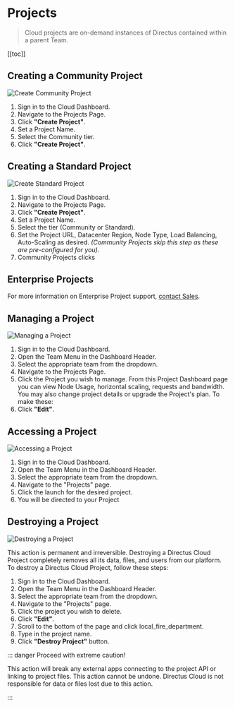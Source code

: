 # Projects

> Cloud projects are on-demand instances of Directus contained within a parent Team.

[[toc]]

## Creating a Community Project

![Create Community Project](image.webp)

1. Sign in to the Cloud Dashboard.
2. Navigate to the Projects Page.
3. Click **"Create Project"**.
4. Set a Project Name.
5. Select the Community tier.
6. Click **"Create Project"**.

## Creating a Standard Project

![Create Standard Project](image.webp)

1. Sign in to the Cloud Dashboard.
2. Navigate to the Projects Page.
3. Click **"Create Project"**.
4. Set a Project Name.
5. Select the tier (Community or Standard).
6. Set the Project URL, Datacenter Region, Node Type, Load Balancing, Auto-Scaling as desired. _(Community Projects skip
   this step as these are pre-configured for you)_.
7. Community Projects clicks

## Enterprise Projects

For more information on Enterprise Project support, [contact Sales](https://directus.io/contact/).

## Managing a Project

![Managing a Project](image.webp)

1. Sign in to the Cloud Dashboard.
2. Open the Team Menu in the Dashboard Header.
3. Select the appropriate team from the dropdown.
4. Navigate to the Projects Page.
5. Click the Project you wish to manage. From this Project Dashboard page you can view Node Usage, horizontal scaling,
   requests and bandwidth. You may also change project details or upgrade the Project's plan. To make these:
6. Click **"Edit"**.

## Accessing a Project

![Accessing a Project](image.webp)

1. Sign in to the Cloud Dashboard.
2. Open the Team Menu in the Dashboard Header.
3. Select the appropriate team from the dropdown.
4. Navigate to the "Projects" page.
5. Click the <span mi icon>launch</span> for the desired project.
6. You will be directed to your Project

## Destroying a Project

![Destroying a Project](image.webp)

This action is permanent and irreversible. Destroying a Directus Cloud Project completely removes all its data, files,
and users from our platform. To destroy a Directus Cloud Project, follow these steps:

1. Sign in to the Cloud Dashboard.
2. Open the Team Menu in the Dashboard Header.
3. Select the appropriate team from the dropdown.
4. Navigate to the "Projects" page.
5. Click the project you wish to delete.
6. Click **"Edit"**.
7. Scroll to the bottom of the page and click <span mi icon danger>local_fire_department</span>.
8. Type in the project name.
9. Click **"Destroy Project"** button.

::: danger Proceed with extreme caution!

This action will break any external apps connecting to the project API or linking to project files. This action cannot
be undone. Directus Cloud is not responsible for data or files lost due to this action.

:::
